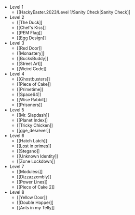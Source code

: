 - Level 1
	- [[HackyEaster.2023/Level 1/Sanity Check|Sanity Check]]
- Level 2
	- [[The Duck]]
	- [[Chef's Kiss]]
	- [[PEM Flag]]
	- [[Egg Design]]
- Level 3
	- [[Red Door]]
	- [[Monastery]]
	- [[BucksBuddy]]
	- [[Street Art]]
	- [[Weird Code]]
- Level 4
	- [[Ghostbusters]]
	- [[Piece of Cake]]
	- [[Primetime]]
	- [[Space64]]
	- [[Wise Rabbit]]
	- [[Prisoners]]
- Level 5
	- [[Mr. Slapdash]]
	- [[Planet Index]]
	- [[Tricky Chicken]]
	- [[gge_desrever]]
- Level 6
	- [[Hatch Latch]]
	- [[Lost in primes]]
	- [[Stegano]]
	- [[Unknown Identity]]
	- [[Zone Lockdown]]
- Level 7
	- [[Moduless]]
    - [[Dizzazzembly]]
    - [[Power Lines]]
    - [[Piece of Cake 2]]
- Level 8
	- [[Yellow Door]]
	- [[Double Hopper]]
	- [[Ants in my Telly]]
